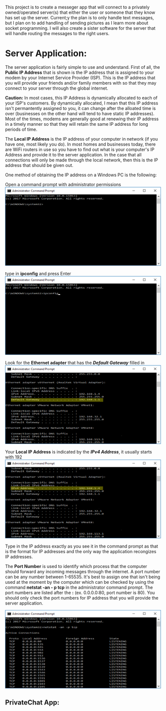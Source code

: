 This project is to create a messeger app that will connect to a privately owned/operated server(s) that either the user or someone
that they know has set up the server. Current;y the plan is to only handle text messages, but I plan on to add handling of sending
pictures as I learn more about socket programming. I will also create a sister software for the server that will handle routing the
messages to the right users.


# Server Application:
The server application is fairly simple to use and understand. First of all, the **Public IP Address** that is shown is the IP address that is assigned to your modem by your Internet Service Provider (ISP). This is the IP address that you will provide your friends and/or family members with so that they may connect to your server through the global internet. 

**Caution:** In most cases, this IP Address is dynamically allocated to each of your ISP's customers. By dynamically allocated, I mean that this IP address isn't permantently assigned to you, it can change after the alloated time is over (businesses on the other hand will tend to have static IP addresses). Most of the times, modems are generally good at renewing their IP address in a timely manner so that they will retain the same IP address for long periods of time. 

The **Local IP Address** is the IP address of your computer in network (if you have one, most likely you do). In most homes and businesses today, there are WiFi routers in use so you have to find out what is your computer's IP Address and provide it to the server application. In the case that all connections will only be made through the local network, then this is the IP address that should be given out.

One method of obtaining the IP address on a Windows PC is the following:

Open a command prompt with administrator permissions
![cmd](/Readmeimgs/cmd.png)

type in **ipconfig** and press Enter
![cmd1](/Readmeimgs/cmd1.png)

Look for the **Ethernet adapter** that has the ***Default Gateway*** filled in
![cmd2](/Readmeimgs/cmd2.png)

Your **Local IP Address** is indicated by the ***IPv4 Address***, it usually starts with 192
![cmd3](/Readmeimgs/cmd3.png)

Type in the IP address exactly as you see it in the command prompt as that is the format for IP addresses and the only way the application recongizes IP addresses.

The **Port Number** is used to identify which process that the computer should forward any incoming messages through the internet. A port number can be any number between 1-65535. It's best to assign one that isn't being used at the moment by the computer which can be checked by using the command **netstat -an - p tcp** in the administrator command prompt. The port numbers are listed after the **:** (ex. 0.0.0.0:80, port number is 80). You should only check the port numbers for IP address that you will provide the server application.

![cmd4](/Readmeimgs/cmd4.png)

## PrivateChat App:
